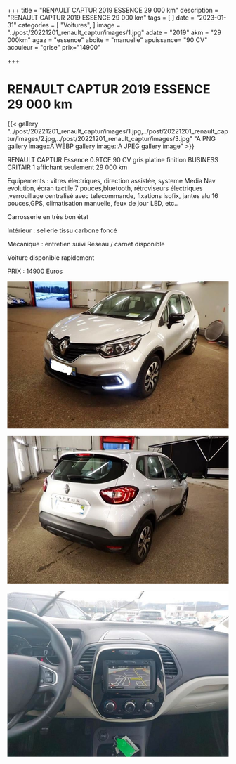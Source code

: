 +++
title = "RENAULT CAPTUR 2019 ESSENCE 29 000 km"
description = "RENAULT CAPTUR 2019 ESSENCE 29 000 km"
tags = [
]
date = "2023-01-31"
categories = [
    "Voitures",
]
image = "../post/20221201_renault_captur/images/1.jpg"
adate = "2019"
akm = "29 000km"
agaz = "essence"
aboite = "manuelle"
apuissance= "90 CV"
acouleur = "grise"
prix="14900"

+++

# RENAULT CAPTUR 2019 ESSENCE 29 000 km

{{< gallery "../post/20221201_renault_captur/images/1.jpg,../post/20221201_renault_captur/images/2.jpg,../post/20221201_renault_captur/images/3.jpg" "A PNG gallery image::A WEBP gallery image::A JPEG gallery image" >}}


RENAULT CAPTUR Essence 0.9TCE 90 CV gris platine finition BUSINESS CRITAIR 1 affichant seulement 29 000 km

Equipements :
vitres électriques, direction assistée, systeme Media Nav evolution, écran tactile 7 pouces,bluetooth, rétroviseurs électriques ,verrouillage centralisé avec telecommande, fixations isofix,
jantes alu 16 pouces,GPS, climatisation manuelle, feux de jour LED, etc..

Carrosserie en très bon état

Intérieur : sellerie tissu carbone foncé

Mécanique : entretien suivi Réseau / carnet disponible



Voiture disponible rapidement


PRIX : 14900 Euros


<!-- more -->


![](images/1.jpg)

![](images/2.jpg)

![](images/3.jpg)

